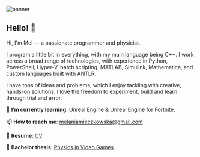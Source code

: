 
![banner](https://github.com/user-attachments/assets/e2fd6a98-707f-4d0e-9acf-54308edaafba)

## Hello! 👋

Hi, I'm Mel — a passionate programmer and physicist.

I program a little bit in everything, with my main language being C++. I work across a broad range of technologies, with experience in Python, PowerShell, Hyper-V, batch scripting, MATLAB, Simulink, Mathematica, and custom languages built with ANTLR.

I have tons of ideas and problems, which I enjoy tackling with creative, hands-on solutions. I love the freedom to experiment, build and learn through trial and error.


🌱 __I’m currently learning__: Unreal Engine & Unreal Engine for Fortnite.

📫 __How to reach me__: melaniamieczkowska@gmail.com

:page_with_curl: __Resume__: [CV](https://www.canva.com/design/DAGoK4VdYdI/KcchYPOjt19IIG85ayVy5Q/view?utm_content=DAGoK4VdYdI&utm_campaign=designshare&utm_medium=link2&utm_source=uniquelinks&utlId=h44a9866cd4)

:page_with_curl: __Bachelor thesis__: [Physics in Video Games](https://drive.google.com/file/d/195TFhzWUDLey_GPoinV7-k5yNtw0IQmd/view?usp=sharing)

<!--
**astrophere/astrophere** is a ✨ _special_ ✨ repository because its `README.md` (this file) appears on your GitHub profile.

Here are some ideas to get you started:

- 🔭 I’m currently working on ...
- 🌱 I’m currently learning ...
- 👯 I’m looking to collaborate on ...
- 🤔 I’m looking for help with ...
- 💬 Ask me about ...
- 📫 How to reach me: ...
- 😄 Pronouns: ...
- ⚡ Fun fact: ...
-->
